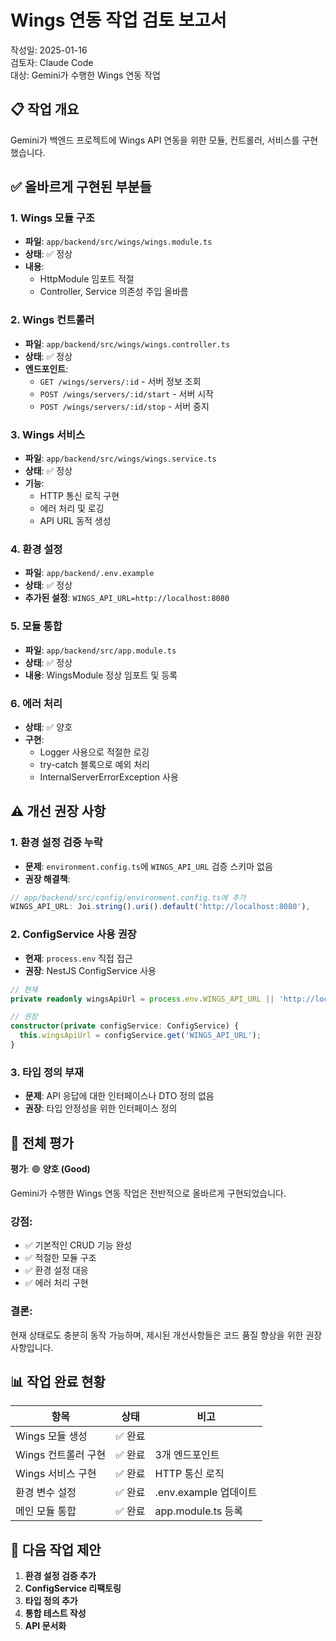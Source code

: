 # Wings 연동 작업 검토 보고서

작성일: 2025-01-16  
검토자: Claude Code  
대상: Gemini가 수행한 Wings 연동 작업

## 📋 작업 개요

Gemini가 백엔드 프로젝트에 Wings API 연동을 위한 모듈, 컨트롤러, 서비스를 구현했습니다.

## ✅ 올바르게 구현된 부분들

### 1. Wings 모듈 구조
- **파일**: `app/backend/src/wings/wings.module.ts`
- **상태**: ✅ 정상
- **내용**: 
  - HttpModule 임포트 적절
  - Controller, Service 의존성 주입 올바름

### 2. Wings 컨트롤러
- **파일**: `app/backend/src/wings/wings.controller.ts`
- **상태**: ✅ 정상
- **엔드포인트**:
  - `GET /wings/servers/:id` - 서버 정보 조회
  - `POST /wings/servers/:id/start` - 서버 시작
  - `POST /wings/servers/:id/stop` - 서버 중지

### 3. Wings 서비스
- **파일**: `app/backend/src/wings/wings.service.ts`
- **상태**: ✅ 정상
- **기능**:
  - HTTP 통신 로직 구현
  - 에러 처리 및 로깅
  - API URL 동적 생성

### 4. 환경 설정
- **파일**: `app/backend/.env.example`
- **상태**: ✅ 정상
- **추가된 설정**: `WINGS_API_URL=http://localhost:8080`

### 5. 모듈 통합
- **파일**: `app/backend/src/app.module.ts`
- **상태**: ✅ 정상
- **내용**: WingsModule 정상 임포트 및 등록

### 6. 에러 처리
- **상태**: ✅ 양호
- **구현**:
  - Logger 사용으로 적절한 로깅
  - try-catch 블록으로 예외 처리
  - InternalServerErrorException 사용

## ⚠️ 개선 권장 사항

### 1. 환경 설정 검증 누락
- **문제**: `environment.config.ts`에 `WINGS_API_URL` 검증 스키마 없음
- **권장 해결책**:
```typescript
// app/backend/src/config/environment.config.ts에 추가
WINGS_API_URL: Joi.string().uri().default('http://localhost:8080'),
```

### 2. ConfigService 사용 권장
- **현재**: `process.env` 직접 접근
- **권장**: NestJS ConfigService 사용
```typescript
// 현재
private readonly wingsApiUrl = process.env.WINGS_API_URL || 'http://localhost:8080';

// 권장
constructor(private configService: ConfigService) {
  this.wingsApiUrl = configService.get('WINGS_API_URL');
}
```

### 3. 타입 정의 부재
- **문제**: API 응답에 대한 인터페이스나 DTO 정의 없음
- **권장**: 타입 안정성을 위한 인터페이스 정의

## 🎯 전체 평가

**평가**: 🟢 **양호 (Good)**

Gemini가 수행한 Wings 연동 작업은 전반적으로 올바르게 구현되었습니다. 

### 강점:
- ✅ 기본적인 CRUD 기능 완성
- ✅ 적절한 모듈 구조
- ✅ 환경 설정 대응
- ✅ 에러 처리 구현

### 결론:
현재 상태로도 충분히 동작 가능하며, 제시된 개선사항들은 코드 품질 향상을 위한 권장사항입니다.

## 📊 작업 완료 현황

| 항목 | 상태 | 비고 |
|------|------|------|
| Wings 모듈 생성 | ✅ 완료 | |
| Wings 컨트롤러 구현 | ✅ 완료 | 3개 엔드포인트 |
| Wings 서비스 구현 | ✅ 완료 | HTTP 통신 로직 |
| 환경 변수 설정 | ✅ 완료 | .env.example 업데이트 |
| 메인 모듈 통합 | ✅ 완료 | app.module.ts 등록 |

## 🚀 다음 작업 제안

1. **환경 설정 검증 추가**
2. **ConfigService 리팩토링**
3. **타입 정의 추가**
4. **통합 테스트 작성**
5. **API 문서화**